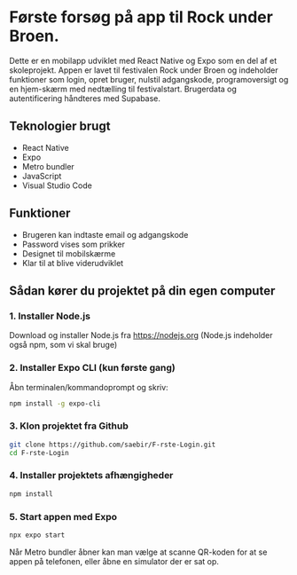 # Første forsøg på app til Rock under Broen.
Dette er en mobilapp udviklet med React Native og Expo som en del af et skoleprojekt. Appen er lavet til festivalen Rock under Broen og indeholder funktioner som login, opret bruger, nulstil adgangskode, programoversigt og en hjem-skærm med nedtælling til festivalstart. Brugerdata og autentificering håndteres med Supabase.
## Teknologier brugt
- React Native
- Expo
- Metro bundler
- JavaScript 
- Visual Studio Code 

## Funktioner
- Brugeren kan indtaste email og adgangskode
- Password vises som prikker
- Designet til mobilskærme
- Klar til at blive viderudviklet

## Sådan kører du projektet på din egen computer
### 1. Installer Node.js
   
Download og installer Node.js fra https://nodejs.org
(Node.js indeholder også npm, som vi skal bruge)

### 2. Installer Expo CLI (kun første gang)
   
Åbn terminalen/kommandoprompt og skriv:

```bash
npm install -g expo-cli
```

### 3. Klon projektet fra Github

```bash
git clone https://github.com/saebir/F-rste-Login.git
cd F-rste-Login
```

### 4. Installer projektets afhængigheder

```bash
npm install
```

### 5. Start appen med Expo

```bash
npx expo start
```

Når Metro bundler åbner kan man vælge at scanne QR-koden for at se appen på telefonen, eller åbne en simulator der er sat op.
